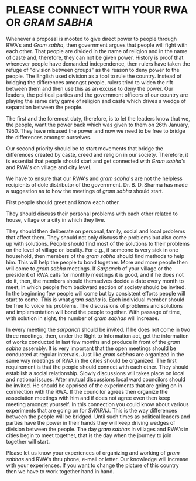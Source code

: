 # PLEASE CONNECT WITH YOUR RWA OR _GRAM SABHA_

Whenever a proposal is mooted to give direct power to people through RWA's and _Gram sabha_, then
government argues that people will fight with each other. That people are divided in the name of
religion and in the name of caste and, therefore, they can not be given power. History is proof that
whenever people have demanded independence, then rulers have taken the refuge of "division
between groups" as the reason to deny power to the people. The English used division as a tool to rule
the country. Instead of bridging the differences amongst people, rulers tried to widen the rift between
them and then use this as an excuse to deny the power. Our leaders, the political parties and the
government officers of our country are playing the same dirty game of religion and caste which drives a
wedge of separation between the people.

The first and the foremost duty, therefore, is to let the leaders know that we, the people, want the
power back which was given to them on 26th January, 1950. They have misused the power and now we
need to be free to bridge the differences amongst ourselves.

Our second priority should be to start movements that bridge the differences created by caste, creed
and religion in our society. Therefore, it is essential that people should start and get connected with
_Gram sabha_'s and RWA's on village and city level.

We have to ensure that our RWA's and _gram sabha_'s are not the helpless recipients of dole distributor
of the government. Dr. B. D. Sharma has made a suggestion as to how the meetings of _gram sabha_
should start.

First people should greet and know each other.

They should discuss their personal problems with each other related to house, village or a city in which
they live.

They should then deliberate on personal, family, social and local problems that affect them. They should
not only discuss the problems but also come up with solutions. People should find most of the solutions
to their problems on the level of village or locality. For e.g., if someone is very sick in one household,
then members of the _gram sabha_ should find methods to help him. This will help the people to bond
together. More and more people then will come to _gram sabha_ meetings. If _Sarpanch_ of your village or
the president of RWA calls for monthly meetings it is good, and if he does not do it, then, the members
should themselves decide a date every month to meet, in which people from backward section of
society should be invited. In the beginning few people will come but by consistent efforts people will
start to come. This is what _gram sabha_ is. Each individual member should be free to voice his problems.
The discussions of problems and solutions and implementation will bond the people together. With
passage of time, with solution in sight, the number of _gram sabhas_ will increase.

In every meeting the _sarpanch_ should be invited. If he does not come in two three meetings, then, under
the Right to Information act, get the information of works conducted in last few months and produce in
front of the _gram sabha_ assembly. It is very important that the open meetings should be conducted at
regular intervals. Just like _gram sabhas_ are organized in the same way meetings of RWA in the cities
should be organized. The first requirement is that the people should connect with each other. They
should establish a social relationship. Slowly discussions will takes place on local and national issues.
After mutual discussions local ward councilors should be invited. He should be apprised of the
experiments that are going on in connection with the RWA. If the councilor agrees then organize the
association meetings with him and if does not agree even then keep meeting amongst yourself. In this
connection you could know about various experiments that are going on for _SWARAJ_. This is the way
differences between the people will be bridged. Until such times as political leaders and parties have the
power in their hands they will keep driving wedges of division between the people. The day _gram
sabhas_ in villages and RWA's in cities begin to meet together, that is the day when the journey to join
together will start.

Please let us know your experiences of organizing and working of _gram sabhas_ and RWA's thru
phone, e-mail or letter. Our knowledge will increase with your experiences. If you want to change
the picture of this country then we have to work together hand in hand.
